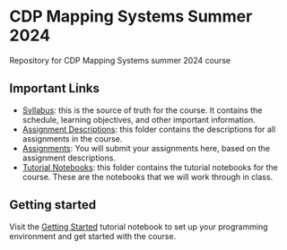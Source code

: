 # CDP Mapping Systems Summer 2024

Repository for CDP Mapping Systems summer 2024 course

## Important Links

- [Syllabus](Syllabus/syllabus.md): this is the source of truth for the course. It contains the schedule, learning objectives, and other important information.
- [Assignment Descriptions](Assignment_Descriptions): this folder contains the descriptions for all assignments in the course.
- [Assignments](Assignments): You will submit your assignments here, based on the assignment descriptions.
- [Tutorial Notebooks](Tutorials): this folder contains the tutorial notebooks for the course. These are the notebooks that we will work through in class.

## Getting started

Visit the [Getting Started](Tutorials/00_Getting_Started.md) tutorial notebook to set up your programming environment and get started with the course.
